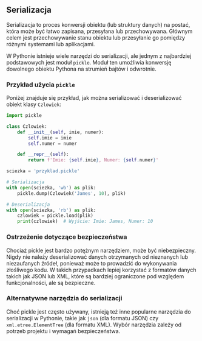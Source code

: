 ## Serializacja

Serializacja to proces konwersji obiektu (lub struktury danych) na postać, która może być łatwo zapisana, przesyłana lub przechowywana. Głównym celem jest przechowywanie stanu obiektu lub przesyłanie go pomiędzy różnymi systemami lub aplikacjami.

W Pythonie istnieje wiele narzędzi do serializacji, ale jednym z najbardziej podstawowych jest moduł `pickle`. Moduł ten umożliwia konwersję dowolnego obiektu Pythona na strumień bajtów i odwrotnie.

### Przykład użycia `pickle`

Poniżej znajduje się przykład, jak można serializować i deserializować obiekt klasy `Czlowiek`:

```python
import pickle

class Czlowiek:
    def __init__(self, imie, numer):
        self.imie = imie
        self.numer = numer

    def __repr__(self):
        return f'Imie: {self.imie}, Numer: {self.numer}'

sciezka = 'przyklad.pickle'

# Serializacja
with open(sciezka, 'wb') as plik:
    pickle.dump(Czlowiek('James', 10), plik)

# Deserializacja
with open(sciezka, 'rb') as plik:
    czlowiek = pickle.load(plik)
    print(czlowiek)  # Wyjście: Imie: James, Numer: 10
```

### Ostrzeżenie dotyczące bezpieczeństwa

Chociaż pickle jest bardzo potężnym narzędziem, może być niebezpieczny. Nigdy nie należy deserializować danych otrzymanych od nieznanych lub niezaufanych źródeł, ponieważ może to prowadzić do wykonywania złośliwego kodu. W takich przypadkach lepiej korzystać z formatów danych takich jak JSON lub XML, które są bardziej ograniczone pod względem funkcjonalności, ale są bezpieczne.

### Alternatywne narzędzia do serializacji

Choć pickle jest często używany, istnieją też inne popularne narzędzia do serializacji w Pythonie, takie jak `json` (dla formatu JSON) czy `xml.etree.ElementTree` (dla formatu XML). Wybór narzędzia zależy od potrzeb projektu i wymagań bezpieczeństwa.

